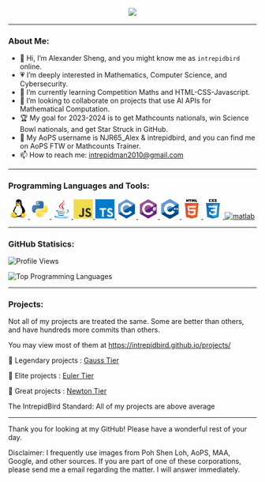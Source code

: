<p align="center">
    <img src="https://readme-typing-svg.demolab.com/?lines=👋+Hi,+I'm+IntrepidBird!" /></a>
</p>

------------------------------------------------------------------------------------------------------------------------------------------------------------------------------------

### About Me:
- 👋 Hi, I’m Alexander Sheng, and you might know me as `intrepidbird` online.
- 💗 I’m deeply interested in Mathematics, Computer Science, and Cybersecurity.
- 🤔 I’m currently learning Competition Maths and HTML-CSS-Javascript.
- 💞️ I’m looking to collaborate on projects that use AI APIs for Mathematical Computation.
- 🏆 My goal for 2023-2024 is to get Mathcounts nationals, win Science Bowl nationals, and get Star Struck in GitHub.
- 📘 My AoPS username is NJR65_Alex & intrepidbird, and you can find me on AoPS FTW or Mathcounts Trainer.
- 📫 How to reach me: intrepidman2010@gmail.com
------------------------------------------------------------------------------------------------------------------------------------------------------------------------------------

<h3 align="left">Programming Languages and Tools:</h3>
<p align="left"> <a href="https://www.linux.org/" target="_blank" rel="noreferrer"> <img src="https://raw.githubusercontent.com/devicons/devicon/master/icons/linux/linux-original.svg" alt="linux" width="40" height="40"/> </a> <a href="https://www.python.org" target="_blank" rel="noreferrer"> <img src="https://raw.githubusercontent.com/devicons/devicon/master/icons/python/python-original.svg" alt="python" width="40" height="40"/> </a> <a href="https://www.java.com" target="_blank" rel="noreferrer"> <img src="https://raw.githubusercontent.com/devicons/devicon/master/icons/java/java-original.svg" alt="java" width="40" height="40"/> </a> <a href="https://developer.mozilla.org/en-US/docs/Web/JavaScript" target="_blank" rel="noreferrer"> <img src="https://raw.githubusercontent.com/devicons/devicon/master/icons/javascript/javascript-original.svg" alt="javascript" width="40" height="40"/> </a>  <a href="https://www.typescriptlang.org/" target="_blank" rel="noreferrer"> <img src="https://raw.githubusercontent.com/devicons/devicon/master/icons/typescript/typescript-original.svg" alt="typescript" width="40" height="40"/> </a> <a href="https://www.cprogramming.com/" target="_blank" rel="noreferrer"> <img src="https://raw.githubusercontent.com/devicons/devicon/master/icons/c/c-original.svg" alt="c" width="40" height="40"/> </a> <a href="https://www.w3schools.com/cs/" target="_blank" rel="noreferrer"> <img src="https://raw.githubusercontent.com/devicons/devicon/master/icons/csharp/csharp-original.svg" alt="csharp" width="40" height="40"/> </a> <a href="https://www.w3schools.com/cpp/" target="_blank" rel="noreferrer"> <img src="https://raw.githubusercontent.com/devicons/devicon/master/icons/cplusplus/cplusplus-original.svg" alt="cplusplus" width="40" height="40"/> </a> <a href="https://www.w3.org/html/" target="_blank" rel="noreferrer"> <img src="https://raw.githubusercontent.com/devicons/devicon/master/icons/html5/html5-original-wordmark.svg" alt="html5" width="40" height="40"/> </a> <a href="https://www.w3schools.com/css/" target="_blank" rel="noreferrer"> <img src="https://raw.githubusercontent.com/devicons/devicon/master/icons/css3/css3-original-wordmark.svg" alt="css3" width="40" height="40"/> </a> <a href="https://www.mathworks.com/" target="_blank" rel="noreferrer"> <img src="https://upload.wikimedia.org/wikipedia/commons/2/21/Matlab_Logo.png" alt="matlab" width="40" height="40"/> </a> </p>

------------------------------------------------------------------------------------------------------------------------------------------------------------------------------------

### GitHub Statisics:

![Profile Views](https://komarev.com/ghpvc/?username=realrealAlexS)

![Top Programming Languages](https://github-readme-stats.vercel.app/api/top-langs/?username=intrepidbird&layout=compact&theme=blueberry)

------------------------------------------------------------------------------------------------------------------------------------------------------------------------------------

### Projects:

Not all of my projects are treated the same. Some are better than others, and have hundreds more commits than others.

You may view most of them at https://intrepidbird.github.io/projects/

🥇 Legendary projects : [Gauss Tier](https://github.com/stars/intrepidbird/lists/gauss)

🥈 Elite projects : [Euler Tier](https://github.com/stars/intrepidbird/lists/euler)

🥉 Great projects : [Newton Tier](https://github.com/stars/intrepidbird/lists/newton)

The IntrepidBird Standard: All of my projects are above average

------------------------------------------------------------------------------------------------------------------------------------------------------------------------------------

Thank you for looking at my GitHub! Please have a wonderful rest of your day.

Disclaimer: I frequently use images from Poh Shen Loh, AoPS, MAA, Google, and other sources. If you are part of one of these corporations, please send me a email regarding the matter. I will answer immediately.

<!---
realrealAlexS/realrealAlexS is a ✨ special ✨ repository because its `README.md` (this file) appears on your GitHub profile.
You can click the Preview link to take a look at your changes.
--->
